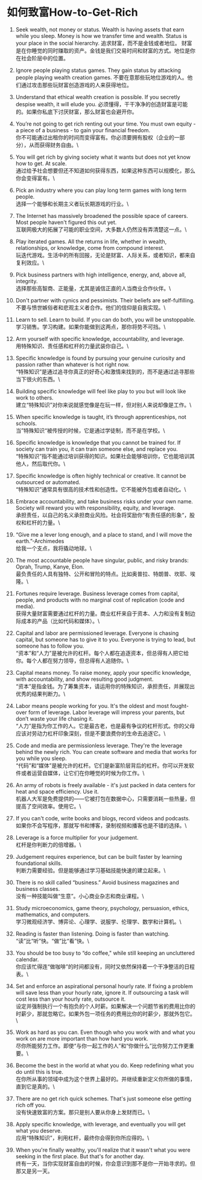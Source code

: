# 如何致富How-to-Get-Rich

1. Seek wealth, not money or status. Wealth is having assets that earn while you sleep. Money is how we transfer time and wealth. Status is your place in the social hierarchy. 
   追求财富，而不是金钱或者地位。 财富是在你睡觉的同时赚取的资产。金钱是我们交易时间和财富的方式。地位是你在社会阶层中的位置。

2. Ignore people playing status games. They gain status by attacking people playing wealth creation games. 
   不要在意那些玩地位游戏的人。他们通过攻击那些玩财富创造游戏的人来获得地位。

3. Understand that ethical wealth creation is possible. If you secretly despise wealth, it will elude you. 
   必须懂得，干干净净的创造财富是可能的。如果你私底下讨厌财富，那么财富也会避开你。

4. You’re not going to get rich renting out your time. You must own equity - a piece of a business - to gain your financial freedom. \
   你不可能通过出租你的时间而变得富有。你必须要拥有股权（企业的一部分），从而获得财务自由。\

5. You will get rich by giving society what it wants but does not yet know how to get. At scale. \
   通过给予社会想要但还不知道如何获得东西，如果这种东西可以规模化，那么你会变得富有。\

6. Pick an industry where you can play long term games with long term people. \
   选择一个能够和长期主义者玩长期游戏的行业。\

7. The Internet has massively broadened the possible space of careers. Most people haven't figured this out yet. \
   互联网极大的拓展了可能的职业空间，大多数人仍然没有弄清楚这一点。\

8. Play iterated games. All the returns in life, whether in wealth, relationships, or knowledge, come from compound interest. \
   玩迭代游戏。生活中的所有回报，无论是财富、人际关系，或者知识，都来自复利效应。\

9. Pick business partners with high intelligence, energy, and, above all, integrity. \
   选择那些高智商、正能量，尤其是诚信正直的人当商业合作伙伴。\

10. Don't partner with cynics and pessimists. Their beliefs are self-fulfilling. \
    不要与愤世嫉俗者和悲观主义者合作。他们的信仰是自我实现。\

11. Learn to sell. Learn to build. If you can do both, you will be unstoppable. \
    学习销售。学习构建。如果你能做到这两点，那你将势不可挡。\

12. Arm yourself with specific knowledge, accountability, and leverage. \
    用特殊知识、责任感和杠杆的力量武装你自己。\

13. Specific knowledge is found by pursuing your genuine curiosity and passion rather than whatever is hot right now. \
    “特殊知识”是通过追寻你真正的好奇心和激情来找到的，而不是通过追寻那些当下很火的东西。\

14. Building specific knowledge will feel like play to you but will look like work to others. \
    建立“特殊知识”对你来说就感觉像是在玩一样，但对别人来说却像是工作。\

15. When specific knowledge is taught, it’s through apprenticeships, not schools. \
    当”特殊知识“被传授的时候，它是通过学徒制，而不是在学校。\

16. Specific knowledge is knowledge that you cannot be trained for. If society can train you, it can train someone else, and replace you. \
    “特殊知识”指不能通过培训获得的知识。如果社会能够培训你，它也能培训其他人，然后取代你。\

17. Specific knowledge is often highly technical or creative. It cannot be outsourced or automated. \
    “特殊知识”通常具有很高的技术性和创造性。它不能被外包或者自动化。\

18. Embrace accountability, and take business risks under your own name. Society will reward you with responsibility, equity, and leverage. \
    承担责任，以自己的名义承担商业风险。社会将奖励你“有责任感的形象“，股权和杠杆的力量。\

19. “Give me a lever long enough, and a place to stand, and I will move the earth.”-Archimedes \
    给我一个支点，我将撬动地球。\

20. The most accountable people have singular, public, and risky brands: Oprah, Trump, Kanye, Elon. \
    最负责任的人具有独特、公开和冒险的特点。比如奥普拉、特朗普、坎耶、埃隆。\

21. Fortunes require leverage. Business leverage comes from capital, people, and products with no marginal cost of replication (code and media). \
    获得大量财富需要通过杠杆的力量。商业杠杆来自于资本、人力和没有复制边际成本的产品（比如代码和媒体）。\

22. Capital and labor are permissioned leverage. Everyone is chasing capital, but someone has to give it to you. Everyone is trying to lead, but someone has to follow you. \
    “资本”和“人力”是被允许的杠杆。每个人都在追逐资本，但总得有人把它给你。每个人都在努力领导，但总得有人追随你。\

23. Capital means money. To raise money, apply your specific knowledge, with accountability, and show resulting good judgment.\
    &#x20;“资本”是指金钱。为了筹集资本，请运用你的特殊知识，承担责任，并展现出优秀的结果判断力。\

24. Labor means people working for you. It's the oldest and most fought-over form of leverage. Labor leverage will impress your parents, but don’t waste your life chasing it. \
    “人力”是指为你工作的人。它是最古老，也是最有争议的杠杆形式。你的父母应该对劳动力杠杆印象深刻，但是不要浪费你的生命去追逐它。\

25. Code and media are permissionless leverage. They're the leverage behind the newly rich. You can create software and media that works for you while you sleep. \
    “代码”和“媒体”是被允许的杠杆。它们是新富阶层背后的杠杆。你可以开发软件或者运营自媒体，让它们在你睡觉的时候为你工作。\

26. An army of robots is freely available - it's just packed in data centers for heat and space efficiency. Use it. \
    机器人大军是免费提供的——它被打包在数据中心，只需要消耗一些热量，但提高了空间效率。使用它。\

27. If you can't code, write books and blogs, record videos and podcasts. \
    如果你不会写程序，那就写书和博客，录制视频和播客也是不错的选择。\

28. Leverage is a force multiplier for your judgement. \
    杠杆是你判断力的倍增器。\

29. Judgement requires experience, but can be built faster by learning foundational skills. \
    判断力需要经验。但是能够通过学习基础技能快速的建立起来。\

30. There is no skill called “business.” Avoid business magazines and business classes. \
    没有一种技能叫做“生意”。小心商业杂志和商业课程。\

31. Study microeconomics, game theory, psychology, persuasion, ethics, mathematics, and computers. \
    学习微观经济学、博弈论、心理学、说服学、伦理学、数学和计算机。\

32. Reading is faster than listening. Doing is faster than watching. \
    “读”比“听”快。“做”比“看”快。\

33. You should be too busy to “do coffee," while still keeping an uncluttered calendar. \
    你应该忙得连“做咖啡”的时间都没有，同时又依然保持着一个干净整洁的日程表。\

34. Set and enforce an aspirational personal hourly rate. If fixing a problem will save less than your hourly rate, ignore it. If outsourcing a task will cost less than your hourly rate, outsource it. \
    设定并强制执行一个有抱负的个人时薪。如果解决一个问题节省的费用比你的时薪少，那就忽略它。如果外包一项任务的费用比你的时薪少，那就外包它。\

35. Work as hard as you can. Even though who you work with and what you work on are more important than how hard you work. \
    尽你所能努力工作。即使“与你一起工作的人”和“你做什么”比你努力工作更重要。\

36. Become the best in the world at what you do. Keep redefining what you do until this is true. \
    在你所从事的领域中成为这个世界上最好的。并继续重新定义你所做的事情，直到它是真的。\

37. There are no get rich quick schemes. That's just someone else getting rich off you. \
    没有快速致富的方案。那只是别人要从你身上发财而已。\

38. Apply specific knowledge, with leverage, and eventually you will get what you deserve. \
    应用“特殊知识”，利用杠杆，最终你会得到你所应得的。\

39. When you're finally wealthy, you'll realize that it wasn't what you were seeking in the first place. But that's for another day. \
    终有一天，当你实现财富自由的时候，你会意识到那不是你一开始寻求的。但那又是另一天。

